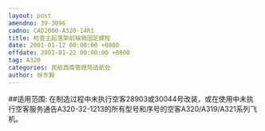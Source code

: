 ```yaml
---
layout: post
amendno: 39-3096
cadno: CAD2000-A320-14R1
title: 检查主起落架前轴销固定螺栓
date: 2001-01-12 00:00:00 +0800
effdate: 2001-01-22 00:00:00 +0800
tag: A320
categories: 民航西南管理局适航处
author: 徐东毅
---
```


##适用范围:
在制造过程中未执行空客28903或30044号改装，或在使用中未执行空客服务通告A320-32-1213的所有型号和序号的空客A320/A319/A321系列飞机。

